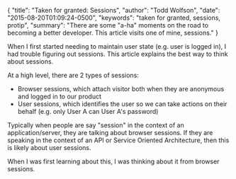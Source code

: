 {
  "title": "Taken for granted: Sessions",
  "author": "Todd Wolfson",
  "date": "2015-08-20T01:09:24-0500",
  "keywords": "taken for granted, sessions, protip",
  "summary": "There are some &quot;a-ha&quot; moments on the road to becoming a better developer. This article visits one of mine, sessions."
}

When I first started needing to maintain user state (e.g. user is logged in), I had trouble figuring out sessions. This article explains the best way to think about sessions.

At a high level, there are 2 types of sessions:

- Browser sessions, which attach visitor both when they are anonymous and logged in to our product
- User sessions, which identifies the user so we can take actions on their behalf (e.g. only User A can User A's password)

Typically when people are say "session" in the context of an application/server, they are talking about browser sessions. If they are speaking in the context of an API or Service Oriented Architecture, then this is likely about user sessions.

When I was first learning about this, I was thinking about it from browser sessions.
